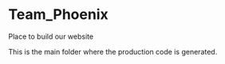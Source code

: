 # Team_Phoenix
Place to build our website

This is the main folder where the production code is generated.
